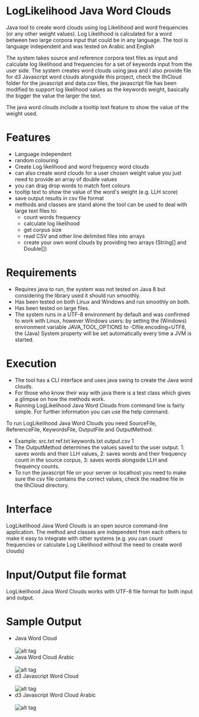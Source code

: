 # LogLikelihood Java Word Clouds
Java tool to create word clouds using log Likelihood and word frequencies (or any other weight values). 
Log Likelihood is calculated for a word between two large corpora input that could be in any language. The tool is language independent and was tested on Arabic and English

The system takes source and reference corpora text files as input and calculate log likelihood and frequencies for a set of keywords input from the user side.
The system creates word clouds using java and I also provide file for d3 Javascript word clouds alongside this project, check the llhCloud folder for the javascript and data.csv files, the javascript file has been modified to
support log likelihood values as the keywords weight, basically the bigger the value the larger the text.

The java word clouds include a tooltip text feature to show the value of the weight used.

# Features
* Language independent
* random colouring
* Create Log likelihood and word frequency word clouds
* can also create word clouds for a user chosen weight value you just need to provide an array of double values
* you can drag drop words to match font colours
* tooltip text to show the value of the word's weight (e.g. LLH score)
* save output results in csv file format
* methods and classes are stand alone the tool can be used to deal with large text files to:
  * count words frequency
  * calculate log likelihood
  * get corpus size
  * read CSV and other line delimited files into arrays
  * create your own word clouds by providing two arrays (String[] and Double[])


# Requirements
* Requires java to run, the system was not tested on Java 8 but considering the library used it should run smoothly.
* Has been tested on both Linux and Windows and run smoothly on both.
* Has been tested on large files.
* The system runs in a UTF-8 environment by default and was confirmed to work with Linux, however Windows users: by setting the (Windows) environment variable JAVA_TOOL_OPTIONS to -Dfile.encoding=UTF8, the (Java) System property will be set automatically every time a JVM is started. 

# Execution
* The tool has a CLI interface and uses java swing to create the Java word clouds.
* For those who know their way with java there is a test class which gives a glimpse on how the methods work.
* Running LogLikelihood Java Word Clouds from command line is fairly simple.
For further information you can use the help command.

To run LogLikelihood Java Word Clouds you need SourceFile, ReferenceFile, KeywordsFile, OutputFile and OutputMethod:
* Example: src.txt ref.txt keywords.txt output.csv 1
* The OutputMethod determines the values saved to the user output. 1: saves words and their LLH values, 2: saves words and their frequency count in the source corpus, 3: saves words alongside LLH and frequency counts.
* To run the javascript file on your server or localhost you need to make sure the csv file contains the correct values, check the readme file in the llhCloud directory.

# Interface
LogLikelihood Java Word Clouds is an open source command-line application. The method and classes are independent from each others to make it easy to integrate with other systems (e.g. you can count frequencies or calculate Log Likelihood without the need to create word clouds)

# Input/Output file format
LogLikelihood Java Word Clouds works with UTF-8 file format for both input and output.

# Sample Output
* Java Word Cloud </br> </br>
![alt tag](https://github.com/drelhaj/Java_WordCloud_LogLikelihood/blob/master/cloudssample/llhcloudjava.png)
* Java Word Cloud Arabic </br> </br>
![alt tag](https://github.com/drelhaj/Java_WordCloud_LogLikelihood/blob/master/cloudssample/llhcloudjavaarabic.png)
* d3 Javascript Word Cloud </br> </br>
![alt tag](https://github.com/drelhaj/Java_WordCloud_LogLikelihood/blob/master/cloudssample/llhcloudjs.png)
* d3 Javascript Word Cloud Arabic </br> </br>
![alt tag](https://github.com/drelhaj/Java_WordCloud_LogLikelihood/blob/master/cloudssample/llhcloudjsarabic.png)

